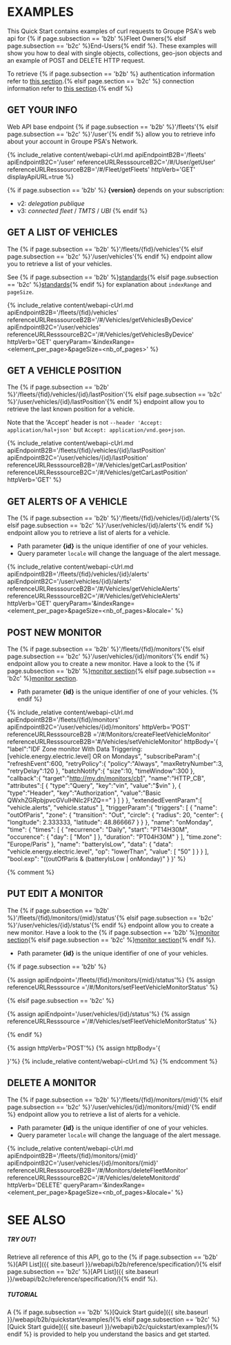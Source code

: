 # EXAMPLES

This Quick Start contains examples of curl requests to Groupe PSA's web api for {% if page.subsection == 'b2b' %}Fleet Owners{% elsif page.subsection == 'b2c' %}End-Users{% endif %}. These examples will show you how to deal with single objects, collections, geo-json objects and an example of POST and DELETE HTTP request.

To retrieve {% if page.subsection == 'b2b' %} authentication information refer to [this section]({{site.baseurl}}/webapi/b2b/quickstart/autentication).{% elsif page.section == 'b2c' %} connection information refer to [this section]({{site.baseurl}}/webapi/b2c/quickstart/connect).{% endif %}


## GET YOUR INFO

<div class="toto">
</div>

   Web API base endpoint {% if page.subsection == 'b2b' %}'/fleets'{% elsif page.subsection == 'b2c' %}'/user'{% endif %} allow you to retrieve info about your account in Groupe PSA's Network.

   {% include_relative content/webapi-cUrl.md apiEndpointB2B='/fleets' apiEndpointB2C='/user' referenceURLResssourceB2C='/#/User/getUser' referenceURLResssourceB2B='/#/Fleet/getFleets' httpVerb='GET' displayApiURL=true %}

   {% if page.subsection == 'b2b' %} 
   **{version}** depends on your subscription:
   - v2: *delegation publique*
   - v3: *connected fleet* / *TMTS* / *UBI*
   {% endif %}


## GET A LIST OF VEHICLES


The {% if page.subsection == 'b2b' %}'/fleets/{fid}/vehicles'{% elsif page.subsection == 'b2c' %}'/user/vehicles'{% endif %} endpoint allow you to retrieve a list of your vehicles. 

See {% if page.subsection == 'b2b' %}[standards]({{site.baseurl}}/webapi/b2b/overview/standards#pagination){% elsif page.subsection == 'b2c' %}[standards]({{site.baseurl}}/webapi/b2c/overview/standards#pagination){% endif %} for explanation about `indexRange` and `pageSize`.

{% include_relative content/webapi-cUrl.md apiEndpointB2B='/fleets/{fid}/vehicles'  referenceURLResssourceB2B='/#/Vehicles/getVehiclesByDevice' apiEndpointB2C='/user/vehicles' referenceURLResssourceB2C='/#/Vehicles/getVehiclesByDevice' httpVerb='GET' queryParam='&indexRange=<element_per_page>&pageSize=<nb_of_pages>' %}


## GET A VEHICLE POSITION


The {% if page.subsection == 'b2b' %}'/fleets/{fid}/vehicles/{id}/lastPosition'{% elsif page.subsection == 'b2c' %}'/user/vehicles/{id}/lastPosition'{% endif %} endpoint allow you to retrieve the last known position for a vehicle.

Note that the 'Accept' header is not `--header 'Accept: application/hal+json'` but `Accept: application/vnd.geo+json`.

{% include_relative content/webapi-cUrl.md apiEndpointB2B='/fleets/{fid}/vehicles/{id}/lastPosition' apiEndpointB2C='/user/vehicles/{id}/lastPosition' referenceURLResssourceB2B='/#/Vehicles/getCarLastPosition' referenceURLResssourceB2C='/#/Vehicles/getCarLastPosition' httpVerb='GET' %}


## GET ALERTS OF A VEHICLE


The {% if page.subsection == 'b2b' %}'/fleets/{fid}/vehicles/{id}/alerts'{% elsif page.subsection == 'b2c' %}'/user/vehicles/{id}/alerts'{% endif %} endpoint allow you to retrieve a list of alerts for a vehicle.
- Path parameter **{id}** is the unique identifier of one of your vehicles. 
- Query parameter `locale` will change the language of the alert message.

{% include_relative content/webapi-cUrl.md apiEndpointB2B='/fleets/{fid}/vehicles/{id}/alerts' apiEndpointB2C='/user/vehicles/{id}/alerts' referenceURLResssourceB2B='/#/Vehicles/getVehicleAlerts' referenceURLResssourceB2C='/#/Vehicles/getVehicleAlerts' httpVerb='GET' queryParam='&indexRange=<element_per_page>&pageSize=<nb_of_pages>&locale=<language>' %}


## POST NEW MONITOR


The {% if page.subsection == 'b2b' %}'/fleets/{fid}/monitors'{% elsif page.subsection == 'b2c' %}'/user/vehicles/{id}/monitors'{% endif %} endpoint allow you to create a new monitor. Have a look to the {% if page.subsection == 'b2b' %}[monitor section]({{site.baseurl}}/webapi/b2b/monitor/about){% elsif page.subsection == 'b2c' %}[monitor section]({{site.baseurl}}/webapi/b2c/monitor/about).
- Path parameter **{id}** is the unique identifier of one of your vehicles.
{% endif %} 

{% include_relative content/webapi-cUrl.md apiEndpointB2B='/fleets/{fid}/monitors' apiEndpointB2C='/user/vehicles/{id}/monitors' httpVerb='POST' referenceURLResssourceB2B ='/#/Monitors/createFleetVehicleMonitor' referenceURLResssourceB2B='#/Vehicles/setVehicleMonitor' httpBody='{
   "label":"IDF Zone monitor With Data Triggering:[vehicle.energy.electric.level] OR on Mondays",
   "subscribeParam":{
      "refreshEvent":600,
      "retryPolicy":{
         "policy":"Always",
         "maxRetryNumber":3,
         "retryDelay":120
      },
      "batchNotify":{
         "size":10,
         "timeWindow":300
      },
      "callback":{
         "target":"http://my.dn/monitors/cb1",
         "name":"HTTP_CB",
         "attributes":[
            {
               "type":"Query",
               "key":"vin",
               "value":"$vin"
            },
            {
               "type":"Header",
               "key":"Authorization",
               "value":"Basic QWxhZGRpbjpvcGVuIHNlc2FtZQ=="
            }
         ]
      }
   },
   "extendedEventParam":[
      "vehicle.alerts",
      "vehicle.status"
   ],
   "triggerParam":{
      "triggers": [
      {
         "name": "outOfParis",
         "zone": {
            "transition": "Out",
            "circle": {
               "radius": 20,
               "center": {
               "longitude": 2.333333,
               "latitude": 48.866667
               }
            }
         },
         "name": "onMonday",
         "time": {
            "times": [
               {
               "recurrence": "Daily",
               "start": "PT14H30M",
               "occurence": {
                  "day": [
                     "Mon"
                  ]
               },
               "duration": "PT04H30M"
             }
            ],
            "time.zone": "Europe/Paris"
         },
         "name": "batteryIsLow",
         "data": {
          "data": "vehicle.energy.electric.level",
          "op": "lowerThan",
          "value": [
            "50"
            ]
        }
      }
    ],
    "bool.exp": "((outOfParis & (batteryIsLow | onMonday)"
  }
}' %}

{% comment %} 
## PUT EDIT A MONITOR

The {% if page.subsection == 'b2b' %}'/fleets/{fid}/monitors/{mid}/status'{% elsif page.subsection == 'b2c' %}'/user/vehicles/{id}/status'{% endif %} endpoint allow you to create a new monitor. Have a look to the {% if page.subsection == 'b2b' %}[monitor section]({{site.baseurl}}/webapi/b2b/monitor/about){% elsif page.subsection == 'b2c' %}[monitor section]({{site.baseurl}}/webapi/b2c/monitor/about){% endif %}.
- Path parameter **{id}** is the unique identifier of one of your vehicles. 

{% if page.subsection == 'b2b' %}

{% assign apiEndpoint='/fleets/{fid}/monitors/{mid}/status'%}
{% assign referenceURLResssource ='/#/Monitors/setFleetVehicleMonitorStatus' %}

{% elsif page.subsection == 'b2c' %}

{% assign apiEndpoint='/user/vehicles/{id}/status'%}
{% assign referenceURLResssource ='/#/Vehicles/setFleetVehicleMonitorStatus' %}

{% endif %}

{% assign httpVerb='POST'%}
{% assign httpBody='{

}'%}
{% include_relative content/webapi-cUrl.md %}
{% endcomment %}


## DELETE A MONITOR


The {% if page.subsection == 'b2b' %}'/fleets/{fid}/monitors/{mid}'{% elsif page.subsection == 'b2c' %}'/user/vehicles/{id}/monitors/{mid}'{% endif %} endpoint allow you to retrieve a list of alerts for a vehicle.
- Path parameter **{id}** is the unique identifier of one of your vehicles. 
- Query parameter `locale` will change the language of the alert message.

{% include_relative content/webapi-cUrl.md apiEndpointB2B='/fleets/{fid}/monitors/{mid}' apiEndpointB2C='/user/vehicles/{id}/monitors/{mid}' referenceURLResssourceB2B='/#/Monitors/deleteFleetMonitor' referenceURLResssourceB2C='/#/Vehicles/deleteMonitordd' httpVerb='DELETE' queryParam='&indexRange=<element_per_page>&pageSize=<nb_of_pages>&locale=<language>' %}


# SEE ALSO

##### TRY OUT!

Retrieve all reference of this API, go to the {% if page.subsection == 'b2b' %}[API List]({{ site.baseurl }}/webapi/b2b/reference/specification/){% elsif page.subsection == 'b2c' %}[API List]({{ site.baseurl }}/webapi/b2c/reference/specification/){% endif %}.

<!-- {% if page.subsection == 'b2b' %}
##### AUTHENTICATION

Groupe PSA's web API for fleet owner utilizes mutual authentication. Follow this step-by-step [tutorial]({{site.baseurl}}/webapi/b2b/quickstart/autentication/) and obtain your own certificate.
{% elsif page.subsection == 'b2c' %}
##### CONNECT

Groupe PSA's web API for end-users utilizes OAuth2 connection, follow this [link]({{site.baseurl}}/webapi/b2c/quickstart/connect/) for connection tutorial. {% endif %} -->

##### TUTORIAL

A  {% if page.subsection == 'b2b' %}[Quick Start guide]({{ site.baseurl }}/webapi/b2b/quickstart/examples/){% elsif page.subsection == 'b2c' %}[Quick Start guide]({{ site.baseurl }}/webapi/b2c/quickstart/examples/){% endif %} is provided to help you understand the basics and get started.
